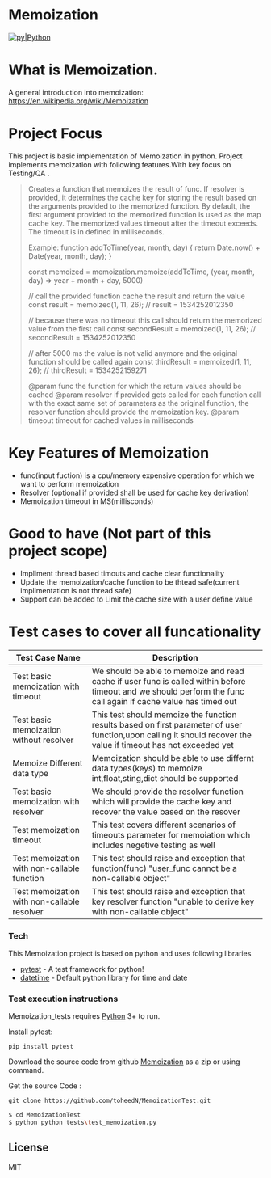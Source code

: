 # Memoization

[![py|Python](https://www.python.org/static/community_logos/python-powered-w-100x40.png)](https://github.com/toheedN/MemoizationTest)

# What is Memoization.
A general introduction into memoization: https://en.wikipedia.org/wiki/Memoization

# Project Focus 
This project is basic implementation of Memoization in python. Project implements memoization with following features.With key focus on Testing/QA .
>Creates a function that memoizes the result of func. If resolver is provided,
>it determines the cache key for storing the result based on the arguments provided to the memorized function.
>By default, the first argument provided to the memorized function is used as the map cache key. The memorized values
>timeout after the timeout exceeds. The timeout is in defined in milliseconds.
>
>Example:
>function addToTime(year, month, day) {
> return Date.now() + Date(year, month, day);
>}
>
>const memoized = memoization.memoize(addToTime, (year, month, day) => year + month + day, 5000)
>
>// call the provided function cache the result and return the value
>const result = memoized(1, 11, 26); // result = 1534252012350
>
>// because there was no timeout this call should return the memorized value from the first call
>const secondResult = memoized(1, 11, 26); // secondResult = 1534252012350
>
>// after 5000 ms the value is not valid anymore and the original function should be called again
>const thirdResult = memoized(1, 11, 26); // thirdResult = 1534252159271
>
>@param func      the function for which the return values should be cached
>@param resolver  if provided gets called for each function call with the exact same set of parameters as the
>                 original function, the resolver function should provide the memoization key.
>@param timeout   timeout for cached values in milliseconds


# Key Features of Memoization

 - func(input fuction) is a cpu/memory expensive operation for which we want to perform memoization
  - Resolver (optional if provided shall be used for cache key derivation)
  - Memoization timeout  in MS(millisconds)

# Good to have (Not part of this project scope)

  - Impliment thread based timouts and cache clear functionality
  - Update the memoization/cache function to be thtead safe(current implimentation is not thread safe)
  - Support can be added to Limit the cache size with a user define value

# Test cases to cover all funcationality
| Test Case Name | Description |
| - | - |
| Test basic memoization with timeout | We should be able to memoize and read cache if user func is called within before timeout and we should perform the func call again if cache value has timed out |
| Test basic memoization without resolver | This test should memoize the function results based on first parameter of user function,upon calling it should recover the value if timeout has not exceeded yet|
| Memoize Different data type | Memoization should be able to use differnt data types(keys) to memoize int,float,sting,dict should be supported|
| Test basic memoization with resolver | We should provide the resolver function which will provide the cache key and recover the value based on the resover |
| Test memoization timeout | This test covers different scenarios of timeouts parameter for memoiation which includes negetive testing as well|
| Test memoization with non-callable function | This test should raise and exception that function(func) "user_func cannot be a non-callable object" |
| Test memoization with non-callable resolver | This test should raise and exception that key resolver function "unable to derive key with non-callable object" |



### Tech

This Memoization project is based on python and uses following libraries

* [pytest] - A test framework for python!
* [datetime] - Default python library for time and date


### Test execution instructions

Memoization_tests requires [Python](https://www.python.org/downloads/) 3+ to run.

Install pytest:
```
pip install pytest
```

Download the source code from github [Memoization](https://github.com/toheedN/MemoizationTest/archive/main.zip) as a zip or using command.


Get the source Code :
```
git clone https://github.com/toheedN/MemoizationTest.git
```

```sh
$ cd MemoizationTest
$ python python tests\test_memoization.py
```
License
----

MIT


[pytest]: <https://docs.pytest.org/en/stable/>
[datetime]: <https://docs.python.org/3/library/datetime.html>
  
  

